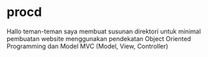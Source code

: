 # procd
Hallo teman-teman saya membuat susunan direktori untuk minimal pembuatan website menggunakan pendekatan Object Oriented Programming dan Model MVC (Model, View, Controller)
